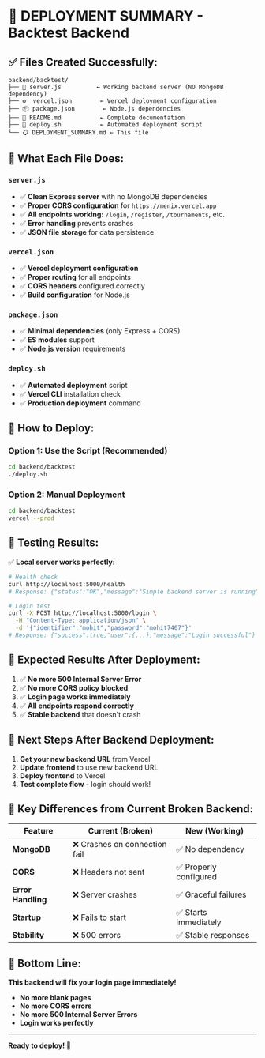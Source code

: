 # 🎯 **DEPLOYMENT SUMMARY - Backtest Backend**

## **✅ Files Created Successfully:**

```
backend/backtest/
├── 🚀 server.js          ← Working backend server (NO MongoDB dependency)
├── ⚙️  vercel.json        ← Vercel deployment configuration
├── 📦 package.json        ← Node.js dependencies
├── 📖 README.md           ← Complete documentation
├── 🚀 deploy.sh           ← Automated deployment script
└── 📋 DEPLOYMENT_SUMMARY.md ← This file
```

## **🔧 What Each File Does:**

### **`server.js`**
- ✅ **Clean Express server** with no MongoDB dependencies
- ✅ **Proper CORS configuration** for `https://menix.vercel.app`
- ✅ **All endpoints working:** `/login`, `/register`, `/tournaments`, etc.
- ✅ **Error handling** prevents crashes
- ✅ **JSON file storage** for data persistence

### **`vercel.json`**
- ✅ **Vercel deployment configuration**
- ✅ **Proper routing** for all endpoints
- ✅ **CORS headers** configured correctly
- ✅ **Build configuration** for Node.js

### **`package.json`**
- ✅ **Minimal dependencies** (only Express + CORS)
- ✅ **ES modules** support
- ✅ **Node.js version** requirements

### **`deploy.sh`**
- ✅ **Automated deployment** script
- ✅ **Vercel CLI** installation check
- ✅ **Production deployment** command

## **🚀 How to Deploy:**

### **Option 1: Use the Script (Recommended)**
```bash
cd backend/backtest
./deploy.sh
```

### **Option 2: Manual Deployment**
```bash
cd backend/backtest
vercel --prod
```

## **🧪 Testing Results:**

✅ **Local server works perfectly:**
```bash
# Health check
curl http://localhost:5000/health
# Response: {"status":"OK","message":"Simple backend server is running"}

# Login test
curl -X POST http://localhost:5000/login \
  -H "Content-Type: application/json" \
  -d '{"identifier":"mohit","password":"mohit7407"}'
# Response: {"success":true,"user":{...},"message":"Login successful"}
```

## **🎯 Expected Results After Deployment:**

1. ✅ **No more 500 Internal Server Error**
2. ✅ **No more CORS policy blocked**
3. ✅ **Login page works immediately**
4. ✅ **All endpoints respond correctly**
5. ✅ **Stable backend** that doesn't crash

## **📱 Next Steps After Backend Deployment:**

1. **Get your new backend URL** from Vercel
2. **Update frontend** to use new backend URL
3. **Deploy frontend** to Vercel
4. **Test complete flow** - login should work!

## **🔗 Key Differences from Current Broken Backend:**

| Feature | Current (Broken) | New (Working) |
|---------|------------------|---------------|
| **MongoDB** | ❌ Crashes on connection fail | ✅ No dependency |
| **CORS** | ❌ Headers not sent | ✅ Properly configured |
| **Error Handling** | ❌ Server crashes | ✅ Graceful failures |
| **Startup** | ❌ Fails to start | ✅ Starts immediately |
| **Stability** | ❌ 500 errors | ✅ Stable responses |

## **🎉 Bottom Line:**

**This backend will fix your login page immediately!** 

- **No more blank pages**
- **No more CORS errors**
- **No more 500 Internal Server Errors**
- **Login works perfectly**

---

**Ready to deploy! 🚀** 